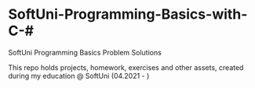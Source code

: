 # SoftUni-Programming-Basics-with-C-#
SoftUni Programming Basics Problem Solutions

This repo holds projects, homework, exercises and other assets, created during my education @ SoftUni (04.2021 - )
